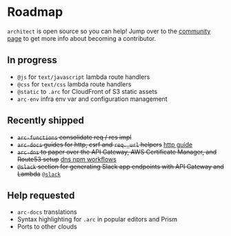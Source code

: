 # Roadmap

`architect` is open source so you can help! Jump over to the [community page](/intro/community) to get more info about becoming a contributor.

## In progress

- `@js` for `text/javascript` lambda route handlers
- `@css` for `text/css` lambda route handlers
- `@static` to `.arc` for CloudFront of S3 static assets
- `arc-env` infra env var and configuration management

## Recently shipped

- <strike>`arc-functions` consolidate req / res impl</strike>
- <strike>`arc-docs` guides for http, csrf and `req._url` helpers</strike> [http guide](/reference/http)
- <strike>`arc-dns` to paper over the API Gateway, AWS Certificate Manager, and Route53 setup</strike> [dns npm workflows](/reference/npm-run-scripts#arc-dns) 
- <strike>`@slack` section for generating Slack app endpoints with API Gateway and Lambda</strike> [`@slack`](/reference/slack)

## Help requested

- `arc-docs` translations
- Syntax highlighting for `.arc` in popular editors and Prism
- Ports to other clouds
